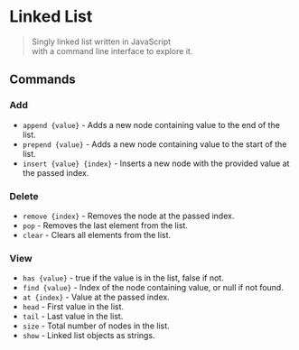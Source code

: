 # Linked List

> Singly linked list written in JavaScript  
> with a command line interface to explore it.

## Commands
### Add
- `append {value}` - Adds a new node containing value to the end of the list.
- `prepend {value}` - Adds a new node containing value to the start of the list.
- `insert {value} {index}` - Inserts a new node with the provided value at the passed index.

### Delete
- `remove {index}` - Removes the node at the passed index.
- `pop` - Removes the last element from the list.
- `clear` - Clears all elements from the list.

### View
- `has {value}` - true if the value is in the list, false if not.
- `find {value}` - Index of the node containing value, or null if not found.
- `at {index}` - Value at the passed index.
- `head` - First value in the list.
- `tail` - Last value in the list.
- `size` - Total number of nodes in the list.
- `show` - Linked list objects as strings.